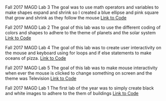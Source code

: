 Fall 2017 MAGD Lab 3
The goal was to use math operators and variables to make shapes expand and shrink so I created a blue ellipse and pink square
that grow and shrink as they follow the mouse
[Link to Code](https://github.com/CervantesG/GG-MAGD/blob/gh-pages/f17_magd150_lab03_Cervantes.pde)

Fall 2017 MAGD Lab 2
The goal of this lab was to use the different coding of colors and shapes to adhere to the theme of planets and the solar system
[Link to Code](https://github.com/CervantesG/GG-MAGD/blob/gh-pages/f17magd150lab02_Cervantes.pde)

Fall 2017 MAGD Lab 4
The goal of this lab was to create user interactivity on the mouse and keyboard using for loops and if else statements to make oceans of pizza.
[Link to Code](https://github.com/CervantesG/GG-MAGD/blob/gh-pages/s17magd150lab04_Cervantes.pde)

Fall 2017 MAGD Lab 5
The goal of this lab was to make mouse interactivity when ever the mouse is clicked to change something on screen and the theme was Television
[Link to Code](https://github.com/CervantesG/GG-MAGD/blob/gh-pages/s17magd150lab05_Cervantes.pde)

Fall 2017 MAGD Lab 1
The first lab of the year was to simply create black and white images to adhere to the them of buildings
[Link to Code](https://github.com/CervantesG/GG-MAGD/blob/gh-pages/s17magd150lab01_Cervantes.pde)
